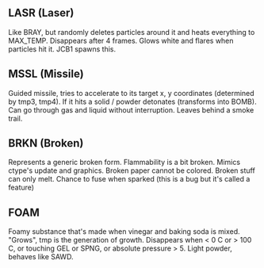 ## LASR (Laser)
Like BRAY, but randomly deletes particles around it and heats everything to MAX_TEMP. Disappears after 4 frames. Glows white and flares 
when particles hit it. JCB1 spawns this.

## MSSL (Missile)
Guided missile, tries to accelerate to its target x, y coordinates (determined by tmp3, tmp4). If it hits a solid / powder detonates 
(transforms into BOMB). Can go through gas and liquid without interruption. Leaves behind a smoke trail.

## BRKN (Broken)
Represents a generic broken form. Flammability is a bit broken. Mimics ctype's update and graphics. Broken paper 
cannot be colored. Broken stuff can only melt. Chance to fuse when sparked (this is a bug but it's called a feature)

## FOAM
Foamy substance that's made when vinegar and baking soda is mixed. "Grows", tmp is the generation of growth. Disappears when 
< 0 C or > 100 C, or touching GEL or SPNG, or absolute pressure > 5. Light powder, behaves like SAWD.
